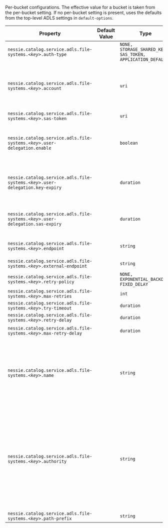 Per-bucket configurations. The effective value for a bucket is taken from the per-bucket  setting. If no per-bucket setting is present, uses the defaults from the top-level ADLS  settings in `default-options`.

| Property | Default Value | Type | Description |
|----------|---------------|------|-------------|
| `nessie.catalog.service.adls.file-systems.`_`<key>`_`.auth-type` |  | `NONE, STORAGE_SHARED_KEY, SAS_TOKEN, APPLICATION_DEFAULT` | The authentication type to use.  |
| `nessie.catalog.service.adls.file-systems.`_`<key>`_`.account` |  | `uri` | Name of the basic-credentials secret containing the fully-qualified account name, e.g. `"myaccount.dfs.core.windows.net"` and account key, configured using the `name` and `secret` fields. If not specified, it will be queried via the configured credentials provider.  |
| `nessie.catalog.service.adls.file-systems.`_`<key>`_`.sas-token` |  | `uri` | Name of the key-secret containing the SAS token to access the ADLS file system.  |
| `nessie.catalog.service.adls.file-systems.`_`<key>`_`.user-delegation.enable` |  | `boolean` | Enable short-lived user-delegation SAS tokens per file-system. <br><br>The current default is to not enable short-lived and scoped-down credentials, but the  default may change to enable in the future.  |
| `nessie.catalog.service.adls.file-systems.`_`<key>`_`.user-delegation.key-expiry` |  | `duration` | Expiration time / validity duration of the user-delegation _key_, this key is  _not_ passed to the client.  <br><br>Defaults to 7 days minus 1 minute (the maximum), must be >= 1 second. |
| `nessie.catalog.service.adls.file-systems.`_`<key>`_`.user-delegation.sas-expiry` |  | `duration` | Expiration time / validity duration of the user-delegation _SAS token_, which  _is_ sent to the client.  <br><br>Defaults to 3 hours, must be >= 1 second. |
| `nessie.catalog.service.adls.file-systems.`_`<key>`_`.endpoint` |  | `string` | Define a custom HTTP endpoint. In case clients need to use a different URI, use the `.external-endpoint` setting.  |
| `nessie.catalog.service.adls.file-systems.`_`<key>`_`.external-endpoint` |  | `string` | Define a custom HTTP endpoint, this value is used by clients.  |
| `nessie.catalog.service.adls.file-systems.`_`<key>`_`.retry-policy` |  | `NONE, EXPONENTIAL_BACKOFF, FIXED_DELAY` | Configure the retry strategy.  |
| `nessie.catalog.service.adls.file-systems.`_`<key>`_`.max-retries` |  | `int` | Mandatory, if any `retry-policy` is configured.   |
| `nessie.catalog.service.adls.file-systems.`_`<key>`_`.try-timeout` |  | `duration` | Mandatory, if any `retry-policy` is configured.   |
| `nessie.catalog.service.adls.file-systems.`_`<key>`_`.retry-delay` |  | `duration` | Mandatory, if any `retry-policy` is configured.   |
| `nessie.catalog.service.adls.file-systems.`_`<key>`_`.max-retry-delay` |  | `duration` | Mandatory, if `EXPONENTIAL_BACKOFF` is configured.   |
| `nessie.catalog.service.adls.file-systems.`_`<key>`_`.name` |  | `string` | The human consumable name of the bucket. If unset, the name of the bucket will be extracted  from the configuration option name, e.g. if `nessie.catalog.service.s3.bucket1.name=my-bucket` is set, the bucket name will be `my-bucket` ; otherwise, it will be `bucket1`.   <br><br>This can be used; if the bucket name contains non-alphanumeric characters, such as dots or  dashes.  |
| `nessie.catalog.service.adls.file-systems.`_`<key>`_`.authority` |  | `string` | The authority part in a storage location URI. This is the bucket name for S3 and GCS, for ADLS  this is the storage account name (optionally prefixed with the container/file-system name).  Defaults to (`#name()`).   <br><br>For S3 and GCS this option should mention the name of the bucket.   <br><br>For ADLS: The value of this option is using the `container@storageAccount` syntax. It  is mentioned as `<file_system>@<account_name>` in the [Azure  Docs ](https://learn.microsoft.com/en-us/azure/storage/blobs/data-lake-storage-introduction-abfs-uri). Note that the `<file_system>@` part is optional, `<account_name>` is the  fully qualified name, usually ending in `.dfs.core.windows.net`. |
| `nessie.catalog.service.adls.file-systems.`_`<key>`_`.path-prefix` |  | `string` | The path prefix for this storage location.  |
